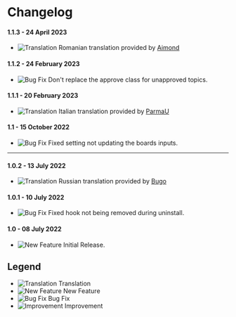 # Changelog

#### 1.1.3 - 24 April 2023
- ![Translation](https://smftricks.com/assets/changelog/language.png) Romanian translation provided by [Aimond](https://www.simplemachines.org/community/index.php?action=profile;u=654752)

#### 1.1.2 - 24 February 2023
- ![Bug Fix](https://smftricks.com/assets/changelog/bug--minus.png) Don't replace the approve class for unapproved topics.

#### 1.1.1 - 20 February 2023
- ![Translation](https://smftricks.com/assets/changelog/language.png) Italian translation provided by [ParmaU](https://github.com/ParmaU)

#### 1.1 - 15 October 2022
- ![Bug Fix](https://smftricks.com/assets/changelog/bug--minus.png) Fixed setting not updating the boards inputs.
---
#### 1.0.2 - 13 July 2022
- ![Translation](https://smftricks.com/assets/changelog/language.png) Russian translation provided by [Bugo](https://www.simplemachines.org/community/index.php?action=profile;u=229017)

#### 1.0.1 - 10 July 2022
- ![Bug Fix](https://smftricks.com/assets/changelog/bug--minus.png) Fixed hook not being removed during uninstall.

#### 1.0 - 08 July 2022
- ![New Feature](https://smftricks.com/assets/changelog/tag--plus.png) Initial Release.

## Legend
- ![Translation](https://smftricks.com/assets/changelog/language.png) Translation
- ![New Feature](https://smftricks.com/assets/changelog/tag--plus.png) New Feature
- ![Bug Fix](https://smftricks.com/assets/changelog/bug--minus.png) Bug Fix
- ![Improvement](https://smftricks.com/assets/changelog/tag--pencil.png) Improvement
